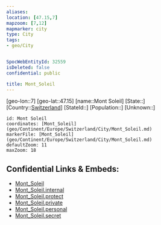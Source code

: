 ```yaml
---
aliases: 
location: [47.15,7]
mapzoom: [7,12] 
mapmarker: city 
type: City
tags:
- geo/City


SpocWebEntityId: 32559
isDeleted: false
confidential: public

title: Mont_Soleil
---
```

[geo-lon::7]
[geo-lat::47.15]
[name::Mont Soleil]
[State::]
[Country::[Switzerland](geo/Continent/Europe/Switzerland.md)]
[StateId::]
[Population::]
[Unknown::]


```leaflet
id: Mont Soleil
coordinates: [Mont_Soleil](geo/Continent/Europe/Switzerland/City/Mont_Soleil.md)
markerFile: [Mont_Soleil](geo/Continent/Europe/Switzerland/City/Mont_Soleil.md)
defaultZoom: 11 
maxZoom: 18
```


## Confidential Links & Embeds: 
- [Mont_Soleil](../../../../../../_public/geo/Continent/Europe/Switzerland/City/Mont_Soleil.md) 
- [Mont_Soleil.internal](../../../../../../_internal/geo/Continent/Europe/Switzerland/City/Mont_Soleil.internal.md) 
- [Mont_Soleil.protect](../../../../../../_protect/geo/Continent/Europe/Switzerland/City/Mont_Soleil.protect.md) 
- [Mont_Soleil.private](../../../../../../_private/geo/Continent/Europe/Switzerland/City/Mont_Soleil.private.md) 
- [Mont_Soleil.personal](../../../../../../_personal/geo/Continent/Europe/Switzerland/City/Mont_Soleil.personal.md) 
- [Mont_Soleil.secret](../../../../../../_secret/geo/Continent/Europe/Switzerland/City/Mont_Soleil.secret.md) 
